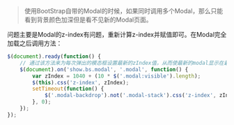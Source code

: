 > 使用BootStrap自带的Modal的时候，如果同时调用多个Modal，那么只能看到背景颜色加深但是看不见新的Modal页面。

问题主要是Modal的z-index有问题，重新计算z-index并赋值即可。在Modal完全加载之后调用方法：

```javascript
$(document).ready(function() {
    // 通过该方法来为每次弹出的模态框设置最新的zIndex值，从而使最新的modal显示在最前面
    $(document).on('show.bs.modal', '.modal', function() {
        var zIndex = 1040 + (10 * $('.modal:visible').length);
        $(this).css('z-index', zIndex);
        setTimeout(function() {
            $('.modal-backdrop').not('.modal-stack').css('z-index', zIndex - 1).addClass('modal-stack');
        }, 0);
    });
});
```